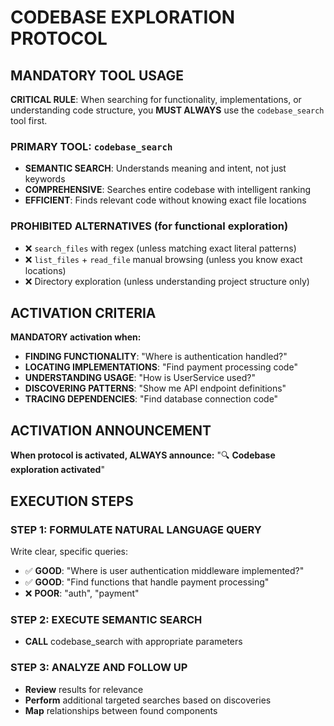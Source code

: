 # CODEBASE EXPLORATION PROTOCOL

## **MANDATORY TOOL USAGE**

**CRITICAL RULE**: When searching for functionality, implementations, or understanding code structure, you **MUST ALWAYS** use the `codebase_search` tool first.

### **PRIMARY TOOL: `codebase_search`**
- **SEMANTIC SEARCH**: Understands meaning and intent, not just keywords
- **COMPREHENSIVE**: Searches entire codebase with intelligent ranking
- **EFFICIENT**: Finds relevant code without knowing exact file locations

### **PROHIBITED ALTERNATIVES** (for functional exploration)
- ❌ `search_files` with regex (unless matching exact literal patterns)
- ❌ `list_files` + `read_file` manual browsing (unless you know exact locations)
- ❌ Directory exploration (unless understanding project structure only)

## **ACTIVATION CRITERIA**

**MANDATORY activation when:**
- **FINDING FUNCTIONALITY**: "Where is authentication handled?"
- **LOCATING IMPLEMENTATIONS**: "Find payment processing code"
- **UNDERSTANDING USAGE**: "How is UserService used?"
- **DISCOVERING PATTERNS**: "Show me API endpoint definitions"
- **TRACING DEPENDENCIES**: "Find database connection code"

## **ACTIVATION ANNOUNCEMENT**
**When protocol is activated, ALWAYS announce:**
"🔍 **Codebase exploration activated**"

## **EXECUTION STEPS**

### **STEP 1: FORMULATE NATURAL LANGUAGE QUERY**
Write clear, specific queries:
- ✅ **GOOD**: "Where is user authentication middleware implemented?"
- ✅ **GOOD**: "Find functions that handle payment processing"
- ❌ **POOR**: "auth", "payment"

### **STEP 2: EXECUTE SEMANTIC SEARCH**
- **CALL** codebase_search with appropriate parameters

### **STEP 3: ANALYZE AND FOLLOW UP**
- **Review** results for relevance
- **Perform** additional targeted searches based on discoveries
- **Map** relationships between found components